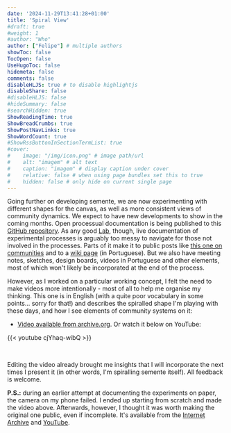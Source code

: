 ```yaml
---
date: '2024-11-29T13:41:28+01:00'
title: 'Spiral View'
#draft: true
#weight: 1
#author: "Who"
author: ["Felipe"] # multiple authors
showToc: false
TocOpen: false
UseHugoToc: false
hidemeta: false
comments: false
disableHLJS: true # to disable highlightjs
disableShare: false
#disableHLJS: false
#hideSummary: false
#searchHidden: true
ShowReadingTime: true
ShowBreadCrumbs: true
ShowPostNavLinks: true
ShowWordCount: true
#ShowRssButtonInSectionTermList: true
#cover:
#    image: "/img/icon.png" # image path/url
#    alt: "imagem" # alt text
#    caption: "imagem" # display caption under cover
#    relative: false # when using page bundles set this to true
#    hidden: false # only hide on current single page
---
```


Going further on developing semente, we are now experimenting with different shapes for the canvas, as well as more consistent views of community dynamics. We expect to have new developments to show in the coming months. Open processual documentation is being published to this [GitHub repository](https://github.com/semente-de/documentation/tree/main/0.3). As any good [Lab](../), though, live documentation of experimental processes is arguably too messy to navigate for those not involved in the processes. Parts of it make it to public posts like [this one on communities](../community-ways) and to a [wiki page](https://fonte.wiki/pt-br/projetos/semente) (in Portuguese). But we also have meeting notes, sketches, design boards, videos in Portuguese and other elements, most of which won't likely be incorporated at the end of the process.

However, as I worked on a particular working concept, I felt the need to make videos more intentionally - most of all to help me organise my thinking. This one is in English (with a quite poor vocabulary in some points... sorry for that!) and describes the spiralled shape I'm playing with these days, and how I see elements of community systems on it:

- [Video available from archive.org](https://archive.org/details/semente-spiral-shaped-communities). Or watch it below on YouTube:
 
{{< youtube cjYhaq-wibQ  >}}

&nbsp;

Editing the video already brought me insights that I will incorporate the next times I present it (in other words, I'm spiralling semente itself). All feedback is welcome.

**P.S.:** during an earlier attempt at documenting the experiments on paper, the camera on my phone failed. I ended up starting from scratch and made the video above. Afterwards, however, I thought it was worth making the original one public, even if incomplete. It's available from the [Internet Archive](https://archive.org/details/semente_paper-prototyping) and [YouTube](https://www.youtube.com/watch?v=exaneu79dYc).
